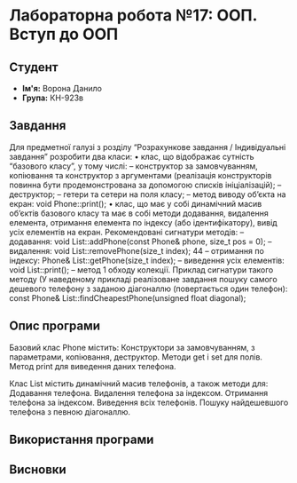 # Лабораторна робота №17: ООП. Вступ до ООП

## Студент
- **Ім'я:** Ворона Данило
- **Група:** КН-923в

## Завдання
Для предметної галузі з розділу “Розрахункове завдання / Iндивідуальні завдання” розробити
два класи:
• клас, що відображає сутність “базового класу”, у тому числі:
– конструктор за замовчуванням, копіювання та конструктор з аргументами (реалізація
конструкторів повинна бути продемонстрована за допомогою списків ініціалізацій);
– деструктор;
– гетери та сетери на поля класу;
– метод виводу об’єкта на екран:
void Phone::print();
• клас, що має у собі динамічний масив об’єктів базового класу та має в собі методи
додавання, видалення елемента, отримання елемента по індексу (або ідентифікатору),
вивід усіх елементів на екран. Рекомендовані сигнатури методів:
– додавання:
void List::addPhone(const Phone& phone, size_t pos = 0);
– видалення:
void List::removePhone(size_t index);
44
– отримання по індексу:
Phone& List::getPhone(size_t index);
– виведення усіх елементів:
void List::print();
– метод 1 обходу колекції. Приклад сигнатури такого методу (У наведеному прикладі
реалізоване завдання пошуку самого дешевого телефону з заданою діагоналлю
(повертається один телефон):
const Phone& List::findCheapestPhone(unsigned float diagonal);

## Опис програми
Базовий клас Phone містить:
Конструктори за замовчуванням, з параметрами, копіювання, деструктор.
Методи get і set для полів.
Метод print для виведення даних телефона.

Клас List містить динамічний масив телефонів, а також методи для:
Додавання телефона.
Видалення телефона за індексом.
Отримання телефона за індексом.
Виведення всіх телефонів.
Пошуку найдешевшого телефона з певною діагоналлю.

## Використання програми

## Висновки
